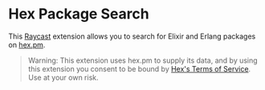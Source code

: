 # Hex Package Search

This [Raycast](https://www.raycast.com) extension allows you to search for Elixir and Erlang packages on [hex.pm](https://hex.pm).

> Warning: This extension uses hex.pm to supply its data, and by using this extension you consent to be bound by [Hex's Terms of Service](https://hex.pm/policies/termsofservice). Use at your own risk.
